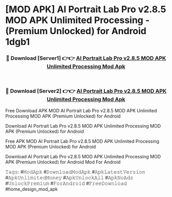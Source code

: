 # [MOD APK] AI Portrait Lab Pro v2.8.5 MOD APK Unlimited Processing - (Premium Unlocked) for Android 1dgb1



<div align="center">
<h3>🔴 Download [Server1] 👉👉 <a href="https://momento.my/?title=AI_Portrait_Lab_Pro_v2.8.5_MOD_APK_Unlimited_Processing">AI Portrait Lab Pro v2.8.5 MOD APK Unlimited Processing Mod Apk</a></h3><br>

<h3>🔴 Download [Server2] 👉👉 <a href="https://momento.my/?title=AI_Portrait_Lab_Pro_v2.8.5_MOD_APK_Unlimited_Processing">AI Portrait Lab Pro v2.8.5 MOD APK Unlimited Processing Mod Apk</a></h3>
</div>



Free Download APK MOD AI Portrait Lab Pro v2.8.5 MOD APK Unlimited Processing MOD APK (Premium Unlocked) for Android

Download AI Portrait Lab Pro v2.8.5 MOD APK Unlimited Processing MOD APK (Premium Unlocked) for Android

Free APK MOD AI Portrait Lab Pro v2.8.5 MOD APK Unlimited Processing MOD APK (Premium Unlocked) for Android

Download AI Portrait Lab Pro v2.8.5 MOD APK Unlimited Processing MOD APK (Premium Unlocked) for Android Mod For Android

𝚃𝚊𝚐𝚜: #𝙼𝚘𝚍𝙰𝚙𝚔 #𝙳𝚘𝚠𝚗𝚕𝚘𝚊𝚍𝙼𝚘𝚍𝙰𝚙𝚔 #𝙰𝚙𝚔𝙻𝚊𝚝𝚎𝚜𝚝𝚅𝚎𝚛𝚜𝚒𝚘𝚗 #𝙰𝚙𝚔𝚄𝚗𝚕𝚒𝚖𝚒𝚝𝚎𝚍𝙼𝚘𝚗𝚎𝚢 #𝙰𝚙𝚔𝚄𝚗𝚕𝚘𝚌𝚔𝙰𝚕𝚕 #𝙰𝚙𝚔𝙽𝚘𝙰𝚍𝚜 #𝚄𝚗𝚕𝚘𝚌𝚔𝙿𝚛𝚎𝚖𝚒𝚞𝚖 #𝙵𝚘𝚛𝙰𝚗𝚍𝚛𝚘𝚒𝚍 #𝙵𝚛𝚎𝚎𝙳𝚘𝚠𝚗𝚕𝚘𝚊𝚍 #home_design_mod_apk
